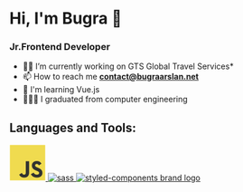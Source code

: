 <h1>Hi, I'm Bugra 👋</h1>
<h3>Jr.Frontend Developer</h3>

- 👨‍💻 I’m currently working on GTS Global Travel Services*
- 📫 How to reach me **contact@bugraarslan.net**
- 📗 I'm learning Vue.js
- 👨🏼‍🎓 I graduated from computer engineering
<h2 align="left">Languages and Tools:</h2>
<p align="left">
<a href="https://developer.mozilla.org/en-US/docs/Web/JavaScript" target="_blank"> 
<img src="https://raw.githubusercontent.com/devicons/devicon/master/icons/javascript/javascript-original.svg" alt="javascript" width="64" height="64"/> 
</a>
<a href="#css" target="_blank">
<img src="https://www.svgrepo.com/show/125597/css.svg" alt="sass" width="64" height="64"/>
</a>
<a href="#adobeXd" target="_blank">
<img src="https://www.svgrepo.com/show/303109/adobe-xd-logo.svg" alt="styled-components brand logo" width="64" height="64"/>
</a>
</p>
